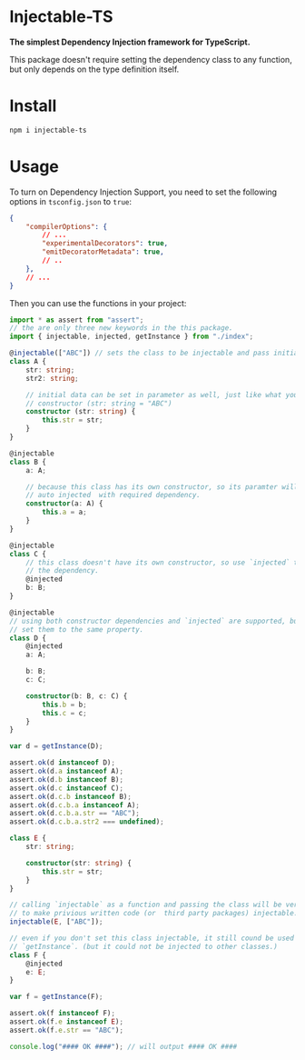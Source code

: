 # Injectable-TS

**The simplest Dependency Injection framework for TypeScript.**

This package doesn't require setting the dependency class to any function,
but only depends on the type definition itself.

# Install

```sh
npm i injectable-ts
```

# Usage

To turn on Dependency Injection Support, you need to set the following options
in `tsconfig.json` to `true`:

```json
{
    "compilerOptions": {
        // ...
        "experimentalDecorators": true,
        "emitDecoratorMetadata": true,
        // ..
    },
    // ...
}
```

Then you can use the functions in your project:

```typescript
import * as assert from "assert";
// the are only three new keywords in the this package.
import { injectable, injected, getInstance } from "./index";

@injectable(["ABC"]) // sets the class to be injectable and pass initial data.
class A {
    str: string;
    str2: string;

    // initial data can be set in parameter as well, just like what you would do:
    // constructor (str: string = "ABC")
    constructor (str: string) {
        this.str = str;
    }
}

@injectable
class B {
    a: A;

    // because this class has its own constructor, so its paramter will be 
    // auto injected  with required dependency.
    constructor(a: A) {
        this.a = a;
    }
}

@injectable
class C {
    // this class doesn't have its own constructor, so use `injected` to define
    // the dependency.
    @injected
    b: B;
}

@injectable
// using both constructor dependencies and `injected` are supported, but DO NOT
// set them to the same property. 
class D {
    @injected
    a: A;

    b: B;
    c: C;

    constructor(b: B, c: C) {
        this.b = b;
        this.c = c;
    }
} 

var d = getInstance(D);

assert.ok(d instanceof D);
assert.ok(d.a instanceof A);
assert.ok(d.b instanceof B);
assert.ok(d.c instanceof C);
assert.ok(d.c.b instanceof B);
assert.ok(d.c.b.a instanceof A);
assert.ok(d.c.b.a.str == "ABC");
assert.ok(d.c.b.a.str2 === undefined);

class E {
    str: string;

    constructor(str: string) {
        this.str = str;
    }
}

// calling `injectable` as a function and passing the class will be very useful 
// to make privious written code (or  third party packages) injectable.
injectable(E, ["ABC"]);

// even if you don't set this class injectable, it still cound be used by 
// `getInstance`. (but it could not be injected to other classes.)
class F {
    @injected
    e: E;
}

var f = getInstance(F);

assert.ok(f instanceof F);
assert.ok(f.e instanceof E);
assert.ok(f.e.str == "ABC");

console.log("#### OK ####"); // will output #### OK ####
```